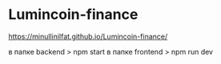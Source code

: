 # Lumincoin-finance
https://minullinilfat.github.io/Lumincoin-finance/

в папке backend > npm start в папке frontend > npm run dev
